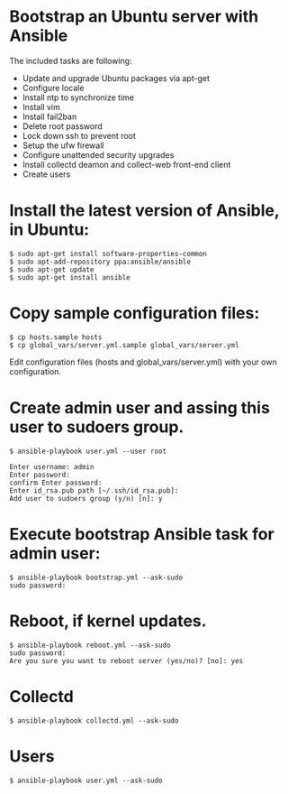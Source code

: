 # Bootstrap an Ubuntu server with Ansible

The included tasks are following:

* Update and upgrade Ubuntu packages via apt-get
* Configure locale
* Install ntp to synchronize time
* Install vim
* Install fail2ban 
* Delete root password
* Lock down ssh to prevent root 
* Setup the ufw firewall
* Configure unattended security upgrades
* Install collectd deamon and collect-web front-end client
* Create users

# Install the latest version of Ansible, in Ubuntu:

```
$ sudo apt-get install software-properties-common
$ sudo apt-add-repository ppa:ansible/ansible
$ sudo apt-get update
$ sudo apt-get install ansible
```


# Copy sample configuration files:

```
$ cp hosts.sample hosts
$ cp global_vars/server.yml.sample global_vars/server.yml
```
Edit configuration files (hosts and global_vars/server.yml) with your own configuration.


# Create admin user and assing this user to sudoers group.

```
$ ansible-playbook user.yml --user root

Enter username: admin
Enter password: 
confirm Enter password: 
Enter id_rsa.pub path [~/.ssh/id_rsa.pub]: 
Add user to sudoers group (y/n) [n]: y
```

# Execute bootstrap Ansible task for admin user:

```
$ ansible-playbook bootstrap.yml --ask-sudo
sudo password:
```

# Reboot, if kernel updates. 

```
$ ansible-playbook reboot.yml --ask-sudo
sudo password: 
Are you sure you want to reboot server (yes/no)? [no]: yes
```

# Collectd

```
$ ansible-playbook collectd.yml --ask-sudo
```

# Users

```
$ ansible-playbook user.yml --ask-sudo
```
